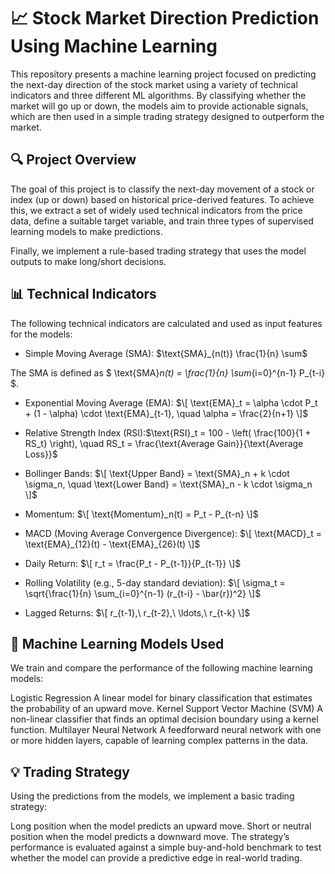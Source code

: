 # 📈 Stock Market Direction Prediction Using Machine Learning

This repository presents a machine learning project focused on predicting the next-day direction of the stock market using a variety of technical indicators and three different ML algorithms. By classifying whether the market will go up or down, the models aim to provide actionable signals, which are then used in a simple trading strategy designed to outperform the market.

## 🔍 Project Overview

The goal of this project is to classify the next-day movement of a stock or index (up or down) based on historical price-derived features. To achieve this, we extract a set of widely used technical indicators from the price data, define a suitable target variable, and train three types of supervised learning models to make predictions.

Finally, we implement a rule-based trading strategy that uses the model outputs to make long/short decisions.

## 📊 Technical Indicators

The following technical indicators are calculated and used as input features for the models:

* Simple Moving Average (SMA): $\text{SMA}_{n(t)} \frac{1}{n} \sum$

The SMA is defined as $ \text{SMA}_n(t) = \frac{1}{n} \sum_{i=0}^{n-1} P_{t-i} $.


* Exponential Moving Average (EMA):
$\[
\text{EMA}_t = \alpha \cdot P_t + (1 - \alpha) \cdot \text{EMA}_{t-1}, \quad \alpha = \frac{2}{n+1}
\]$

* Relative Strength Index (RSI):$\text{RSI}_t = 100 - \left( \frac{100}{1 + RS_t} \right), \quad RS_t = \frac{\text{Average Gain}}{\text{Average Loss}}$

* Bollinger Bands:
$\[
\text{Upper Band} = \text{SMA}_n + k \cdot \sigma_n, \quad
\text{Lower Band} = \text{SMA}_n - k \cdot \sigma_n
\]$

* Momentum:
$\[
\text{Momentum}_n(t) = P_t - P_{t-n}
\]$

* MACD (Moving Average Convergence Divergence):
$\[
\text{MACD}_t = \text{EMA}_{12}(t) - \text{EMA}_{26}(t)
\]$

* Daily Return:
$\[
r_t = \frac{P_t - P_{t-1}}{P_{t-1}}
\]$

* Rolling Volatility (e.g., 5-day standard deviation):
$\[
\sigma_t = \sqrt{\frac{1}{n} \sum_{i=0}^{n-1} (r_{t-i} - \bar{r})^2}
\]$

* Lagged Returns:
$\[
r_{t-1},\ r_{t-2},\ \ldots,\ r_{t-k}
\]$


## 🤖 Machine Learning Models Used

We train and compare the performance of the following machine learning models:

Logistic Regression
A linear model for binary classification that estimates the probability of an upward move.
Kernel Support Vector Machine (SVM)
A non-linear classifier that finds an optimal decision boundary using a kernel function.
Multilayer Neural Network
A feedforward neural network with one or more hidden layers, capable of learning complex patterns in the data.
## 💡 Trading Strategy

Using the predictions from the models, we implement a basic trading strategy:

Long position when the model predicts an upward move.
Short or neutral position when the model predicts a downward move.
The strategy’s performance is evaluated against a simple buy-and-hold benchmark to test whether the model can provide a predictive edge in real-world trading.
